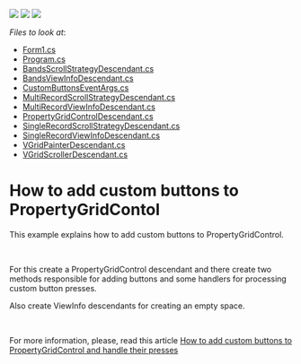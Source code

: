<!-- default badges list -->
![](https://img.shields.io/endpoint?url=https://codecentral.devexpress.com/api/v1/VersionRange/128638518/12.1.4%2B)
[![](https://img.shields.io/badge/Open_in_DevExpress_Support_Center-FF7200?style=flat-square&logo=DevExpress&logoColor=white)](https://supportcenter.devexpress.com/ticket/details/E4251)
[![](https://img.shields.io/badge/📖_How_to_use_DevExpress_Examples-e9f6fc?style=flat-square)](https://docs.devexpress.com/GeneralInformation/403183)
<!-- default badges end -->
<!-- default file list -->
*Files to look at*:

* [Form1.cs](./CS/GridControlWithBar/Form1.cs)
* [Program.cs](./CS/GridControlWithBar/Program.cs)
* [BandsScrollStrategyDescendant.cs](./CS/GridControlWithBar/PropertyGridControlDescendant/BandsScrollStrategyDescendant.cs)
* [BandsViewInfoDescendant.cs](./CS/GridControlWithBar/PropertyGridControlDescendant/BandsViewInfoDescendant.cs)
* [CustomButtonsEventArgs.cs](./CS/GridControlWithBar/PropertyGridControlDescendant/CustomButtonsEventArgs.cs)
* [MultiRecordScrollStrategyDescendant.cs](./CS/GridControlWithBar/PropertyGridControlDescendant/MultiRecordScrollStrategyDescendant.cs)
* [MultiRecordViewInfoDescendant.cs](./CS/GridControlWithBar/PropertyGridControlDescendant/MultiRecordViewInfoDescendant.cs)
* [PropertyGridControlDescendant.cs](./CS/GridControlWithBar/PropertyGridControlDescendant/PropertyGridControlDescendant.cs)
* [SingleRecordScrollStrategyDescendant.cs](./CS/GridControlWithBar/PropertyGridControlDescendant/SingleRecordScrollStrategyDescendant.cs)
* [SingleRecordViewInfoDescendant.cs](./CS/GridControlWithBar/PropertyGridControlDescendant/SingleRecordViewInfoDescendant.cs)
* [VGridPainterDescendant.cs](./CS/GridControlWithBar/PropertyGridControlDescendant/VGridPainterDescendant.cs)
* [VGridScrollerDescendant.cs](./CS/GridControlWithBar/PropertyGridControlDescendant/VGridScrollerDescendant.cs)
<!-- default file list end -->
# How to add custom buttons to PropertyGridContol


<p>This example explains how to add custom buttons to PropertyGridControl.</p><br />
<p>For this create a PropertyGridControl descendant and there create two methods responsible for adding buttons and some handlers for processing custom button presses.</p><p>Also create ViewInfo descendants for creating an empty space. </p><br />
<p>For more information, please, read this article <a href="https://www.devexpress.com/Support/Center/p/KA18608">How to add custom buttons to PropertyGridControl and handle their presses</a></p>

<br/>


